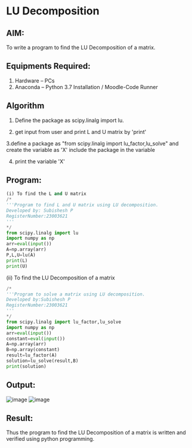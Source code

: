 # LU Decomposition 

## AIM:
To write a program to find the LU Decomposition of a matrix.

## Equipments Required:
1. Hardware – PCs
2. Anaconda – Python 3.7 Installation / Moodle-Code Runner

## Algorithm
1. Define the package as scipy.linalg import lu.

2. get input from user and print L and U matrix by 'print'

3.define a package as "from scipy.linalg import lu_factor,lu_solve" and create the variable as 'X' include the package in the variable

4. print the variable 'X' 

## Program:
```PYTHON
(i) To find the L and U matrix
/*
'''Program to find L and U matrix using LU decomposition.
Developed by: Subishesh P
RegisterNumber:23003621 
'''
*/
from scipy.linalg import lu
import numpy as np
arr=eval(input())
A=np.array(arr)
P,L,U=lu(A)
print(L)
print(U)
```
(ii) To find the LU Decomposition of a matrix
```PYTHON
/*
'''Program to solve a matrix using LU decomposition.
Developed by:Subishesh P
RegisterNumber:23003621
'''
*/
from scipy.linalg import lu_factor,lu_solve
import numpy as np
arr=eval(input())
constant=eval(input())
A=np.array(arr)
B=np.array(constant)
result=lu_factor(A)
solution=lu_solve(result,B)
print(solution)
```



## Output:
![image](https://github.com/Loveboysubi/LU-Decomposition/assets/138970879/8221cdd1-d8cf-44b0-9a7b-7c0339d54c67)
![image](https://github.com/Loveboysubi/LU-Decomposition/assets/138970879/2b94f457-ce1e-4dab-a3c2-3943c77b0441)



## Result:
Thus the program to find the LU Decomposition of a matrix is written and verified using python programming.

